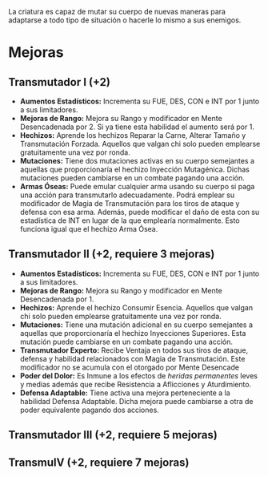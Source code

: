 La criatura es capaz de mutar su cuerpo de nuevas maneras para adaptarse a todo tipo de situación o hacerle lo mismo a sus enemigos.

# Mejoras

## Transmutador I (+2) 

- **Aumentos Estadísticos:** Incrementa su FUE, DES, CON e INT por 1 junto a sus limitadores.
- **Mejoras de Rango:** Mejora su Rango y modificador en Mente Desencadenada por 2. Si ya tiene esta habilidad el aumento será por 1. 
- **Hechizos:** Aprende los hechizos Reparar la Carne, Alterar Tamaño y Transmutación Forzada. Aquellos que valgan chi solo pueden emplearse gratuitamente una vez por ronda.
- **Mutaciones:**  Tiene dos mutaciones activas en su cuerpo semejantes a aquellas que proporcionaría el hechizo Inyección Mutagénica. Dichas mutaciones pueden cambiarse en un combate pagando una acción.
- **Armas Óseas:** Puede emular cualquier arma usando su cuerpo si paga una acción para transmutarlo adecuadamente. Podrá emplear su modificador de Magia de Transmutación para los tiros de ataque y defensa con esa arma. Además, puede modificar el daño de esta con su estadística de INT en lugar de la que emplearía normalmente. Esto funciona igual que el hechizo Arma Ósea.

## Transmutador II (+2, requiere 3 mejoras)

- **Aumentos Estadísticos:** Incrementa su FUE, DES, CON e INT por 1 junto a sus limitadores.
- **Mejoras de Rango:** Mejora su Rango y modificador en Mente Desencadenada por 1.
- **Hechizos:** Aprende el hechizo Consumir Esencia. Aquellos que valgan chi solo pueden emplearse gratuitamente una vez por ronda.
- **Mutaciones:**  Tiene una mutación adicional en su cuerpo semejantes a aquellas que proporcionaría el hechizo Inyecciones Superiores. Esta mutación puede cambiarse en un combate pagando una acción.
- **Transmutador Experto:** Recibe Ventaja en todos sus tiros de ataque, defensa y habilidad relacionados con Magia de Transmutación. Este modificador no se acumula con el otorgado por Mente Desencade
- **Poder del Dolor:** Es Inmune a los efectos de *heridas permanentes* leves y medias además que recibe Resistencia a Aflicciones y Aturdimiento.
- **Defensa Adaptable:** Tiene activa una mejora perteneciente a la habilidad Defensa Adaptable. Dicha mejora puede cambiarse a otra de poder equivalente pagando dos acciones.

## Transmutador III (+2, requiere 5 mejoras)

## TransmuIV (+2, requiere 7 mejoras)